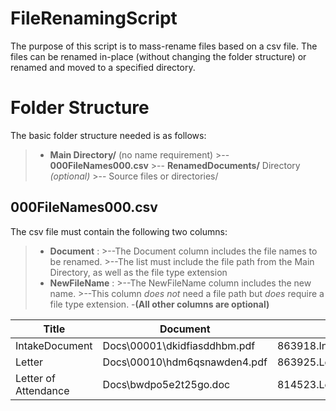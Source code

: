 # FileRenamingScript

The purpose of this script is to mass-rename files based on a csv file. The files can be renamed in-place (without changing the folder structure) or renamed and moved to a specified directory.

# Folder Structure

The basic folder structure needed is as follows:
>- **Main Directory/** (no name requirement)
	>-- **000FileNames000.csv**
	>-- **RenamedDocuments/** Directory *(optional)*
	>-- Source files or directories/

## 000FileNames000.csv
The csv file must contain the following two columns:
>- **Document** : 
	>--The Document column includes the file names to be renamed. 
	>--The list must include the file path from the Main Directory, as well as the file type extension
>- **NewFileName** : 
	>--The NewFileName column includes the new name.
	>--This column *does not* need a file path but *does* require a file type extension.
>-**(All other columns are optional)**

 | Title | Document | NewFileName |
|--|--|--|
| IntakeDocument | Docs\00001\dkidfiasddhbm.pdf | 863918.Intake.8.17.2020.pdf |
| Letter| Docs\00010\hdm6qsnawden4.pdf | 863925.Letter.8.03.2020.pdf |
| Letter of Attendance | Docs\bwdpo5e2t25go.doc | 814523.LetterOfAttendance.8.18.2019.doc |
